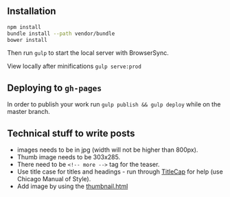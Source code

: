 ## Installation

```bash
npm install
bundle install --path vendor/bundle
bower install
```

Then run `gulp` to start the local server with BrowserSync.

View locally after minifications `gulp serve:prod`

## Deploying to `gh-pages`
In order to publish your work run `gulp publish && gulp deploy` while on the master branch.

## Technical stuff to write posts

* images needs to be in jpg (width will not be higher than 800px).
* Thumb image needs to be 303x285.
* There need to be `<!-- more -->` tag for the teaser.
* Use title case for titles and headings  - run through [TitleCap](http://www.titlecapitalization.com/) for help (use Chicago Manual of Style).
* Add image by using the [thumbnail.html](https://github.com/Gizra/gizra.com/blame/256e690358c6d7b35363d2eaa5ab1a82ff61fd0a/src/_posts/2016-09-22-yesod-drupal.md#L159)
